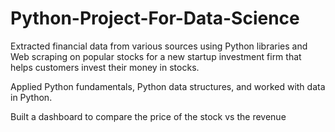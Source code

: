 # Python-Project-For-Data-Science

Extracted financial data from various sources using Python libraries and Web scraping on popular stocks for a new startup investment firm that helps customers invest their money in stocks.

Applied Python fundamentals, Python data structures, and worked with data in Python.

Built a dashboard to compare the price of the stock vs the revenue
